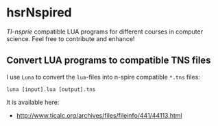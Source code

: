 # hsrNspired

*TI-nsprie* compatible LUA programs for different courses in computer science.
Feel free to contribute and enhance!

## Convert LUA programs to compatible TNS files
I use `Luna` to convert the `lua`-files into n-spire compatible `*.tns` files:

	luna [input].lua [output].tns
	
It is available here:

* http://www.ticalc.org/archives/files/fileinfo/441/44113.html